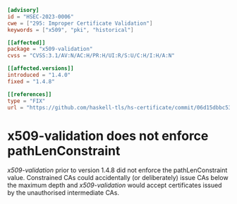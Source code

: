 ```toml
[advisory]
id = "HSEC-2023-0006"
cwe = ["295: Improper Certificate Validation"]
keywords = ["x509", "pki", "historical"]

[[affected]]
package = "x509-validation"
cvss = "CVSS:3.1/AV:N/AC:H/PR:H/UI:R/S:U/C:H/I:H/A:N"

[[affected.versions]]
introduced = "1.4.0"
fixed = "1.4.8"

[[references]]
type = "FIX"
url = "https://github.com/haskell-tls/hs-certificate/commit/06d15dbbc53739314760d8504ca764000770e46e"
```

# x509-validation does not enforce pathLenConstraint

*x509-validation* prior to version 1.4.8 did not enforce the
pathLenConstraint value.  Constrained CAs could accidentally (or
deliberately) issue CAs below the maximum depth and
*x509-validation* would accept certificates issued by the
unauthorised intermediate CAs.
